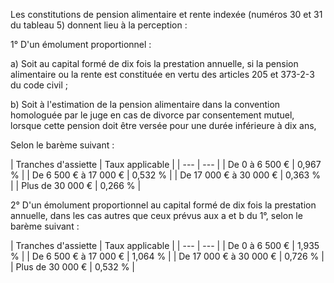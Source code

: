 Les constitutions de pension alimentaire et rente indexée (numéros 30 et 31 du tableau 5) donnent lieu à la perception :

1° D'un émolument proportionnel :

a) Soit au capital formé de dix fois la prestation annuelle, si la pension alimentaire ou la rente est constituée en vertu des articles 205 et 373-2-3 du code civil ;

b) Soit à l'estimation de la pension alimentaire dans la convention homologuée par le juge en cas de divorce par consentement mutuel, lorsque cette pension doit être versée pour une durée inférieure à dix ans,

Selon le barème suivant :

| Tranches d'assiette |
Taux applicable |
| --- | --- |
|
De 0 à 6 500 € |
0,967 % |
|
De 6 500 € à 17 000 € |
0,532 % |
|
De 17 000 € à 30 000 € |
0,363 % |
|
Plus de 30 000 € |
0,266 % |

2° D'un émolument proportionnel au capital formé de dix fois la prestation annuelle, dans les cas autres que ceux prévus aux a et b du 1°, selon le barème suivant :

| Tranches d'assiette |
Taux applicable |
| --- | --- |
|
De 0 à 6 500 € |
1,935 % |
|
De 6 500 € à 17 000 € |
1,064 % |
|
De 17 000 € à 30 000 € |
0,726 % |
|
Plus de 30 000 € |
0,532 % |

